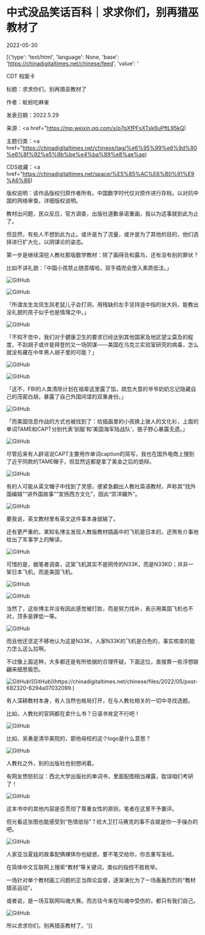 # 中式没品笑话百科｜求求你们，别再猎巫教材了

2022-05-30

[{'type': 'text/html', 'language': None, 'base': 'https://chinadigitaltimes.net/chinese/feed', 'value': '

CDT 档案卡

标题：求求你们，别再猎巫教材了

作者：蚯蚓吃麻雀

发表日期：2022.5.29

来源：<a href="https://mp.weixin.qq.com/s/p7gXfPFsXTxk6uPftL95kQ)

主题归类：<a href="https://chinadigitaltimes.net/chinese/tag/%e6%95%99%e6%9d%90%e6%8f%92%e5%9b%be%e4%ba%89%e8%ae%ae)

CDS收藏：<a href="https://chinadigitaltimes.net/space/%E5%85%AC%E6%B0%91%E9%A6%86)

版权说明：该作品版权归原作者所有。中国数字时代仅对原作进行存档，以对抗中国的网络审查。详细版权说明。





教材出问题，民众反应，官方调查，出版社道歉承诺重画，我以为这事就到此为止了。

但显然，有些人不想到此为止。或许是为了流量，或许是为了其他的目的，他们选择进行扩大化，以阴谋论的姿态。

第一步是继续深挖人教社那版数学教材：除了画得丑和露鸟，还有没有别的罪状？

比如不讲礼貌：「中国小孩禁止随意嘻哈，双手插兜会堕入素质低洼。」

![GitHub](https://chinadigitaltimes.net/chinese/files/2022/05/post-682320-6294a06f87d8b.)

![GitHub](https://chinadigitaltimes.net/chinese/files/2022/05/post-682320-6294a06f91539.)

「所谓龙生龙凤生凤老鼠儿子会打洞，用残缺的左手坚持竖中指的张大妈，能教出没礼貌的孩子似乎也是情理之中。」

![GitHub](https://chinadigitaltimes.net/chinese/files/2022/05/post-682320-6294a06f9c06e.)

「不知不觉中，我们对于健康卫生的要求已经达到其他国家及地区望尘莫及的程度，不刮胡子或许是拜登的又一场阴谋——美国在乌克兰实验室研究的病毒，怎么就没有藏在中年男人胡子里的可能？」

![GitHub](https://chinadigitaltimes.net/chinese/files/2022/05/post-682320-6294a06fa6170.)

![GitHub](https://chinadigitaltimes.net/chinese/files/2022/05/post-682320-6294a06faf448.)

「这不，FBI的人类清除计划在祖辈这里露了馅，疏忽大意的爷爷奶奶忘记隐藏自己的茂密白胡，暴露了自己外国间谍的双重身份。」

![GitHub](https://chinadigitaltimes.net/chinese/files/2022/05/post-682320-6294a06fb7d83.)

「而美国信息作战的方式也被找到了：给插画里的小孩换上骇人的文化衫，上面的单词TAME和CAPT分别代表‘驯服’和‘美国海军陆战队’，狼子野心暴露无遗。」

![GitHub](https://chinadigitaltimes.net/chinese/files/2022/05/post-682320-6294a06fc6800.)

尽管后来有人辟谣说CAPT主要用作单词caption的简写，我也在国外电商上搜到了近乎同款的TAME帽子，但显然这都是拿了美金之后的诡辩。

![GitHub](https://chinadigitaltimes.net/chinese/files/2022/05/post-682320-6294a06fd240f.)

有的人可能从英文帽子中找到了灵感，便紧急翻出人教社英语教材，声称其“找外国编辑”“讲外国故事”“宣扬西方文化”，因此“崇洋媚外”。

![GitHub](https://chinadigitaltimes.net/chinese/files/2022/05/post-682320-6294a06fdec15.)

要我说，英文教材里有英文这件事本身就输了。

还有更严重的，某知名博主发现人教版教材插画中的飞机是日本的，还煞有介事地给出了军事学上的解读。

![GitHub](https://chinadigitaltimes.net/chinese/files/2022/05/post-682320-6294a07002986.png)

可惜的是，据笔者调查，这架飞机其实不是网传的N33K，而是N33KD；并非一架日本飞机，而是美国飞机。

![GitHub](https://chinadigitaltimes.net/chinese/files/2022/05/post-682320-6294a0700a3c3.)

![GitHub](https://chinadigitaltimes.net/chinese/files/2022/05/post-682320-6294a07010c08.png)

当然了，这些博主并没有因此感觉被打脸，而是努力找补，表示用美国飞机也不对，顶多是罪低一等。

![GitHub](https://chinadigitaltimes.net/chinese/files/2022/05/post-682320-6294a07019e82.)

而且他还坚定不移地认为这是N33K，人家N33K的飞机是白色的，事实核查的能力怎么这么拉啊。

不过像上面这种，大多都还是有所依据的合理怀疑，下面这位，直接靠一些浮想联翩来细思极恐。

![GitHub](https://chinadigitaltimes.net/chinese/files/2022/05/post-682320-6294a07026d47.)![GitHub](https://chinadigitaltimes.net/chinese/files/2022/05/post-682320-6294a07032099.)

有人深耕教材本身，有人当然也格局打开，在与人教社相关的一切中寻找选题。

比如，人教社的官网都在卖什么书？日语书肯定不行吧！

![GitHub](https://chinadigitaltimes.net/chinese/files/2022/05/post-682320-6294a07041190.)

比如，吴勇是清华美院的，那他母校的这个logo是什么意思？

![GitHub](https://chinadigitaltimes.net/chinese/files/2022/05/post-682320-6294a07049a61.)

人教社之外，别的出版社也别想闲着。

有网友愤怒抗议：西北大学出版社的单词书，里面配图相当裸露，耽误咱们考研了！

![GitHub](https://chinadigitaltimes.net/chinese/files/2022/05/post-682320-6294a070571c3.)

这本书中的其他内容是否贯彻了尊重女性的原则，笔者在这里不予置评。

但光看这张图也能感受到“色情低俗”？给大卫打马赛克的事不会就是你一手操办的吧。

![GitHub](https://chinadigitaltimes.net/chinese/files/2022/05/post-682320-6294a0706356e.)

人家亚当夏娃的故事配俩裸体你也疑惑，要不笔交给你，你去重写圣经。

在简体中文互联网上搜索“教材”等关键词，类似的指控不胜枚举。

一场针对单个教材画工问题的正当舆论监督，逐渐演化为了一场轰轰烈烈的“教材猎巫运动”。

或者说，是一场互联网叫魂大赛。而古往今来在叫魂中受伤的，都只有我们自己。

![GitHub](https://chinadigitaltimes.net/chinese/files/2022/05/post-682320-6294a0706cd7a.)

所以求求你们，别再猎巫教材了。'}]
